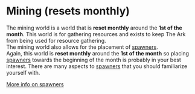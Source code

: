 # Mining (resets monthly)

The mining world is a world that is **reset monthly** around the **1st of the month**. This world is for gathering resources and exists to keep The Ark from being used for resource gathering.\
The mining world also allows for the placement of [spawners](https://docs.playtheatria.com/spawners).\
Again, this world is **reset monthly** around the **1st of the month** so placing [spawners](https://docs.playtheatria.com/spawners) towards the beginning of the month is probably in your best interest. There are many aspects to [spawners](https://docs.playtheatria.com/spawners) that you should familiarize yourself with.

[More info on spawners](https://docs.playtheatria.com/spawners)
